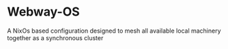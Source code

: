 # Webway-OS
A NixOs based configuration designed to mesh all available local machinery together as a synchronous cluster
